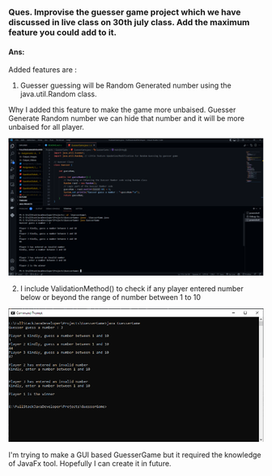 ### Ques. Improvise the guesser game project which we have discussed in live class on 30th july class. Add the maximum feature you could add to it.


#### Ans:
Added features are :
1. Guesser guessing will be Random Generated number using the java.util.Random class.

Why I added this feature to make the game more unbaised.
Guesser Generate Random number we can hide that number and it will be more unbaised for all player.

![GuesserGame VScode](./GuesserGame_Images/GuessorGameVSC.png)

2. I include ValidationMethod() to check if any player entered number below or beyond the range of number between 1 to 10

![Guesser Game CMD](./GuesserGame_Images/GuessorGameCMD.PNG)

I'm trying to make a GUI based GuesserGame but it required the knowledge of JavaFx tool. Hopefully I can create it in future.